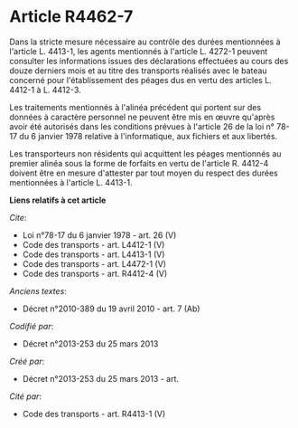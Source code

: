 # Article R4462-7

Dans la stricte mesure nécessaire au contrôle des durées mentionnées à l'article L. 4413-1, les agents mentionnés à l'article
L. 4272-1 peuvent consulter les informations issues des déclarations effectuées au cours des douze derniers mois et au titre
des transports réalisés avec le bateau concerné pour l'établissement des péages dus en vertu des articles L. 4412-1 à L.
4412-3. 

Les traitements mentionnés à l'alinéa précédent qui portent sur des données à caractère personnel ne peuvent être mis en
œuvre qu'après avoir été autorisés dans les conditions prévues à l'article 26 de la loi n° 78-17 du 6 janvier 1978 relative à
l'informatique, aux fichiers et aux libertés. 

Les transporteurs non résidents qui acquittent les péages mentionnés au premier alinéa sous la forme de forfaits en vertu de
l'article R. 4412-4 doivent être en mesure d'attester par tout moyen du respect des durées mentionnées à l'article L. 4413-1.

**Liens relatifs à cet article**

_Cite_:

  - Loi n°78-17 du 6 janvier 1978 - art. 26 (V)
  - Code des transports - art. L4412-1 (V)
  - Code des transports - art. L4413-1 (V)
  - Code des transports - art. L4472-1 (V)
  - Code des transports - art. R4412-4 (V)

_Anciens textes_:

  - Décret n°2010-389 du 19 avril 2010 - art. 7 (Ab)

_Codifié par_:

  - Décret n°2013-253 du 25 mars 2013

_Créé par_:

  - Décret n°2013-253 du 25 mars 2013 - art.

_Cité par_:

  - Code des transports - art. R4413-1 (V)
